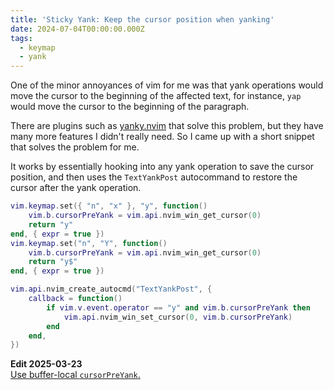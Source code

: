 ```yaml
---
title: 'Sticky Yank: Keep the cursor position when yanking'
date: 2024-07-04T00:00:00.000Z
tags:
  - keymap
  - yank
---
```


One of the minor annoyances of vim for me was that yank operations would move
the cursor to the beginning of the affected text, for instance, `yap` would move
the cursor to the beginning of the paragraph.

There are plugins such as
[yanky.nvim](http://github.com/gbprod/yanky.nvim) that solve this problem, but they
have many more features I didn't really need. So I came up with a short snippet
that solves the problem for me.

It works by essentially hooking into any yank operation to save the cursor
position, and then uses the `TextYankPost` autocommand to restore the cursor
after the yank operation.

```lua
vim.keymap.set({ "n", "x" }, "y", function()
	vim.b.cursorPreYank = vim.api.nvim_win_get_cursor(0)
	return "y"
end, { expr = true })
vim.keymap.set("n", "Y", function()
	vim.b.cursorPreYank = vim.api.nvim_win_get_cursor(0)
	return "y$"
end, { expr = true })

vim.api.nvim_create_autocmd("TextYankPost", {
	callback = function()
		if vim.v.event.operator == "y" and vim.b.cursorPreYank then
			vim.api.nvim_win_set_cursor(0, vim.b.cursorPreYank)
		end
	end,
})
```

**Edit 2025-03-23**  
[Use buffer-local `cursorPreYank`.](https://github.com/chrisgrieser/nanotipsforvim-blog/issues/1)

